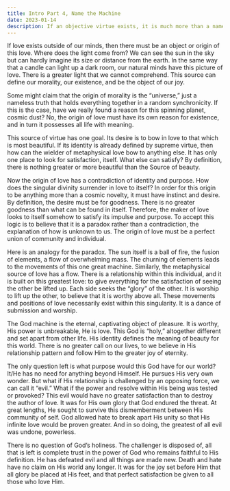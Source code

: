 ```yaml
--- 
title: Intro Part 4, Name the Machine
date: 2023-01-14
description: If an objective virtue exists, it is much more than a nameless force flowing through nature.  There must be a metaphysical source, one that is perfectly in love, caught up in the dance of submission.
---
```


If love exists outside of our minds, then there must be an object or origin of this love.  Where does the light come from?  We can see the sun in the sky but can hardly imagine its size or distance from the earth.  In the same way that a candle can light up a dark room, our natural minds have this picture of love.  There is a greater light that we cannot comprehend.  This source can define our morality, our existence, and be the object of our joy.  

Some might claim that the origin of morality is the “universe,” just a nameless truth that holds everything together in a random synchronicity.  If this is the case, have we really found a reason for this spinning planet, cosmic dust?  No, the origin of love must have its own reason for existence, and in turn it possesses all life with meaning.   

This source of virtue has one goal.  Its desire is to bow in love to that which is most beautiful.  If its identity is already defined by supreme virtue, then how can the wielder of metaphysical love bow to anything else.  It has only one place to look for satisfaction, itself.  What else can satisfy?  By definition, there is nothing greater or more beautiful than the Source of beauty. 

Now the origin of love has a contradiction of identity and purpose.  How does the singular divinity surrender in love to itself?  In order for this origin to be anything more than a cosmic novelty, it must have instinct and desire.  By definition, the desire must be for goodness.  There is no greater goodness than what can be found in itself.  Therefore, the maker of love looks to itself somehow to satisfy its impulse and purpose.  To accept this logic is to believe that it is a paradox rather than a contradiction, the explanation of how is unknown to us.  The origin of love must be a perfect union of community and individual. 

Here is an analogy for the paradox.  The sun itself is a ball of fire, the fusion of elements, a flow of overwhelming mass.  The churning of elements leads to the movements of this one great machine.  Similarly, the metaphysical source of love has a flow.  There is a relationship within this individual, and it is built on this greatest love: to give everything for the satisfaction of seeing the other be lifted up.  Each side seeks the “glory” of the other.  It is worship to lift up the other, to believe that it is worthy above all.  These movements and positions of love necessarily exist within this singularity.  It is a dance of submission and worship.

The God machine is the eternal, captivating object of pleasure.  It is worthy, His power is unbreakable, He is love.  This God is “holy,” altogether different and set apart from other life.  His identity defines the meaning of beauty for this world.  There is no greater call on our lives, to we believe in His relationship pattern and follow Him to the greater joy of eternity.

The only question left is what purpose would this God have for our world?  It/He has no need for anything beyond Himself.  He pursues His very own wonder.  But what if His relationship is challenged by an opposing force, we can call it “evil.”  What if the power and resolve within His being was tested or provoked?  This evil would have no greater satisfaction than to destroy the author of love.  It was for His own glory that God endured the threat.  At great lengths, He sought to survive this dismemberment between His community of self.  God allowed hate to break apart His unity so that His infinite love would be proven greater.  And in so doing, the greatest of all evil was undone, powerless.  

There is no question of God’s holiness.  The challenger is disposed of, all that is left is complete trust in the power of God who remains faithful to His definition.  He has defeated evil and all things are made new.  Death and hate have no claim on His world any longer.  It was for the joy set before Him that all glory be placed at His feet, and that perfect satisfaction be given to all those who love Him.



